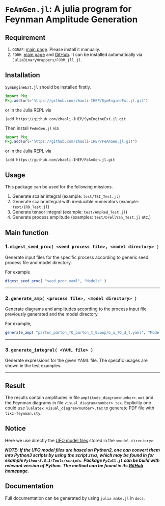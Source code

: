 # `FeAmGen.jl`: A julia program for **Fe**ynman **Am**plitude **Gen**eration

## Requirement

1. `QGRAF`: [main page](http://cfif.ist.utl.pt/~paulo/qgraf.html).
    Please install it manually.
2. `FORM`: [main page](https://www.nikhef.nl/~form/) and [GitHub](https://github.com/vermaseren/form).
    It can be installed automatically via `JuliaBinaryWrappers/FORM_jll.jl`.

## Installation

`SymEngineExt.jl` should be installed firstly.

```julia
import Pkg
Pkg.add(url="https://github.com/zhaoli-IHEP/SymEngineExt.jl.git")
```

or in the Julia REPL via

```julia-repl
]add https://github.com/zhaoli-IHEP/SymEngineExt.jl.git
```

Then install `FeAmGen.jl` via

```julia
import Pkg
Pkg.add(url="https://github.com/zhaoli-IHEP/FeAmGen.jl.git")
```

or in the Julia REPL via

```julia-repl
]add https://github.com/zhaoli-IHEP/FeAmGen.jl.git
```

## Usage

This package can be used for the following missions.

1. Generate scalar integral (example: `test/TSI_Test.jl`)
2. Generate scalar integral with irreducible numerators (example: `test/IRD_Test.jl`)
3. Generate tensor integral (example: `test/AmpRed_Test.jl`)
4. Generate process amplitude (examples: `test/DrellYan_Test.jl` etc.)
## Main function

### 1. `digest_seed_proc( <seed process file>, <model directory> )`

Generate input files for the specific process according to generic seed process file and model directory. 

For example

```julia
digest_seed_proc( "seed_proc.yaml", "Models" )
```
---

### 2. `generate_amp( <process file>, <model directory> )`

Generate diagrams and amplitudes according to the process input file previously generated and the model directory.

For example,

```julia
generate_amp( "parton_parton_TO_parton_t_0Loop/b_u_TO_d_t.yaml", "Models" )
```
-----------------------------------------------

### 3. `generate_integral( <YAML file> )`

Generate expressions for the given YAML file. The specific usages are shown in the test examples.

---

## Result

The results contain amplitudes in file `amplitude_diagram<number>.out` and the Feynman diagrams in file `visual_diagram<number>.tex`.
Explicitly one could use `lualatex visual_diagram<number>.tex` to generate PDF file with `tikz-feynman.sty`.

## Notice

Here we use directly the [UFO model files](http://dx.doi.org/10.1016/j.cpc.2012.01.022) stored in the `<model directory>`.

***NOTE:***
***If the UFO model files are based on Python2, one can convert them into Python3 scripts by using the script `2to3`, which may be found in for example `Python-3.8.1/Tools/scripts`***.
***Package `PyCall.jl` can be build with relevant version of Python. The method can be found in its [GitHub homepage](https://github.com/JuliaPy/PyCall.jl).***

## Documentation

Full documentation can be generated by using `julia make.jl` in `docs`.

